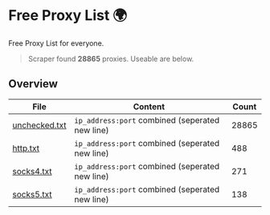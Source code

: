 
# Free Proxy List 🌍

Free Proxy List for everyone.
> Scraper found **28865** proxies. Useable are below.

## Overview

|File|Content|Count|
|----|-------|-----|
|[unchecked.txt](https://raw.githubusercontent.com/yemixzy/proxy-list/main/proxies/unchecked.txt)|`ip_address:port` combined (seperated new line)|28865|
|[http.txt](https://raw.githubusercontent.com/yemixzy/proxy-list/main/proxies/http.txt)|`ip_address:port` combined (seperated new line)|488|
|[socks4.txt](https://raw.githubusercontent.com/yemixzy/proxy-list/main/proxies/socks4.txt)|`ip_address:port` combined (seperated new line)|271|
|[socks5.txt](https://raw.githubusercontent.com/yemixzy/proxy-list/main/proxies/socks5.txt)|`ip_address:port` combined (seperated new line)|138|

